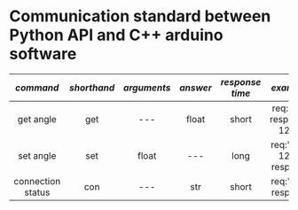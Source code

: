 # Communication standard between Python API and C++ arduino software
|     *command*     | *shorthand* | *arguments* | *answer* | *response time* |        *example*         |
|:-----------------:|:-----------:|:-----------:|:--------:|:---------------:|:------------------------:|
|     get angle     |     get     |     ---     |  float   |      short      | req:'get' resp:'ok-12.4' |
|     set angle     |     set     |    float    |   ---    |      long       | req:'set-12.4' resp:'ok' |
| connection status |     con     |     ---     |   str    |      short      |  req:'con'    resp:'ok'  |
